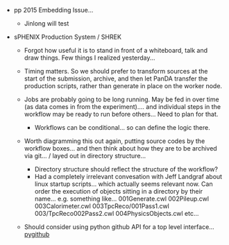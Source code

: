 - pp 2015 Embedding Issue...
	- Jinlong will test

-  sPHENIX Production System / SHREK
	- Forgot how useful it is to stand in front of a whiteboard, talk and draw things.  Few things I realized yesterday...
	- Timing matters.  So we should prefer to transform sources at the start of the submission, archive, and then let PanDA transfer the production scripts, rather than generate in place on the worker node.
	- Jobs are probably going to be long running.  May be fed in over time (as data comes in from the experiment).... and individual steps in the workflow may be ready to run before others... Need to plan for that.
		- Workflows can be conditional... so can define the logic there.
	- Worth diagramming this out again, putting source codes by the workflow boxes... and then think about how they are to be archived via git... / layed out in directory structure...
		- Directory structure should reflect the structure of the workflow?
		- Had a completely irrelevant convesation with Jeff Landgraf about linux startup scripts... which actually seems relevant now.  Can order the execution of objects sitting in a directory by their name... e.g. 	something like...
			001Generate.cwl
			002Pileup.cwl
			003Calorimeter.cwl
			003TpcReco/001Pass1.cwl
			003/TpcReco002Pass2.cwl
			004PhysicsObjects.cwl 
			etc...
			
	- Should consider using python github API for a top level interface... [pygithub](https://pygithub.readthedocs.io/en/latest/examples.html)